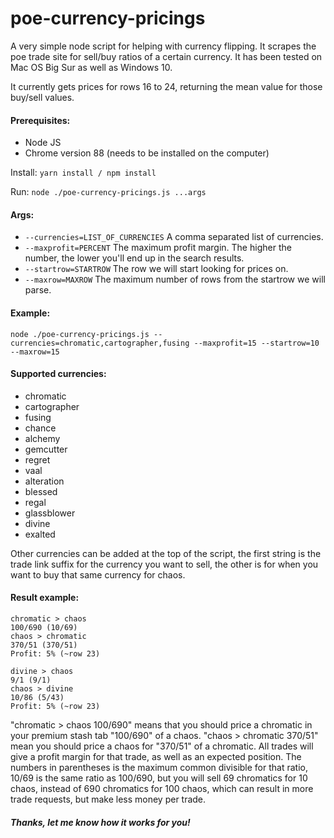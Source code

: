 # poe-currency-pricings

A very simple node script for helping with currency flipping. It scrapes the poe trade site for sell/buy ratios of a certain currency. It has been tested on Mac OS Big Sur as well as Windows 10.

It currently gets prices for rows 16 to 24, returning the mean value for those buy/sell values.

#### Prerequisites:
- Node JS
- Chrome version 88 (needs to be installed on the computer)

Install: `yarn install / npm install`

Run: `node ./poe-currency-pricings.js ...args`

#### Args:
- `--currencies=LIST_OF_CURRENCIES` A comma separated list of currencies.
- `--maxprofit=PERCENT` The maximum profit margin. The higher the number, the lower you'll end up in the search results.
- `--startrow=STARTROW` The row we will start looking for prices on.
- `--maxrow=MAXROW` The maximum number of rows from the startrow we will parse.

#### Example:
`node ./poe-currency-pricings.js --currencies=chromatic,cartographer,fusing --maxprofit=15 --startrow=10 --maxrow=15`

#### Supported currencies:
- chromatic
- cartographer
- fusing
- chance
- alchemy
- gemcutter
- regret
- vaal
- alteration
- blessed
- regal
- glassblower
- divine
- exalted

Other currencies can be added at the top of the script, the first string is the trade link suffix for the currency you want to sell, the other is for when you want to buy that same currency for chaos.

#### Result example:

```
chromatic > chaos
100/690 (10/69)
chaos > chromatic
370/51 (370/51)
Profit: 5% (~row 23)

divine > chaos
9/1 (9/1)
chaos > divine
10/86 (5/43)
Profit: 5% (~row 23)
```

"chromatic > chaos 100/690" means that you should price a chromatic in your premium stash tab "100/690" of a chaos. "chaos > chromatic 370/51" mean you should price a chaos for "370/51" of a chromatic. All trades will give a profit margin for that trade, as well as an expected position. The numbers in parentheses is the maximum common divisible for that ratio, 10/69 is the same ratio as 100/690, but you will sell 69 chromatics for 10 chaos, instead of 690 chromatics for 100 chaos, which can result in more trade requests, but make less money per trade.

##### Thanks, let me know how it works for you!
